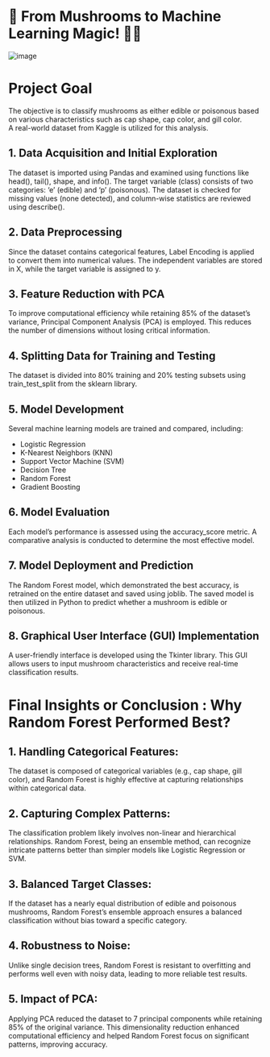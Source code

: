 # 🚀 From Mushrooms to Machine Learning Magic! 🍄🤖

![image](https://github.com/user-attachments/assets/4093e7d6-c2ea-42e4-9b87-f962d089079d)

# Project Goal
The objective is to classify mushrooms as either edible or poisonous based on various characteristics such as cap shape, cap color, and gill color.   
A real-world dataset from Kaggle is utilized for this analysis.

## 1. Data Acquisition and Initial Exploration
The dataset is imported using Pandas and examined using functions like head(), tail(), shape, and info(). The target variable (class) consists of two categories: ‘e’ (edible) and ‘p’ (poisonous). The dataset is checked for missing values (none detected), and column-wise statistics are reviewed using describe().

## 2. Data Preprocessing
Since the dataset contains categorical features, Label Encoding is applied to convert them into numerical values. The independent variables are stored in X, while the target variable is assigned to y.

## 3. Feature Reduction with PCA
To improve computational efficiency while retaining 85% of the dataset’s variance, Principal Component Analysis (PCA) is employed. This reduces the number of dimensions without losing critical information.

## 4. Splitting Data for Training and Testing
The dataset is divided into 80% training and 20% testing subsets using train_test_split from the sklearn library.

## 5. Model Development
Several machine learning models are trained and compared, including:    

- Logistic Regression  
- K-Nearest Neighbors (KNN)  
- Support Vector Machine (SVM)  
- Decision Tree  
- Random Forest  
- Gradient Boosting  

## 6. Model Evaluation
Each model’s performance is assessed using the accuracy_score metric. A comparative analysis is conducted to determine the most effective model.

## 7. Model Deployment and Prediction
The Random Forest model, which demonstrated the best accuracy, is retrained on the entire dataset and saved using joblib. The saved model is then utilized in Python to predict whether a mushroom is edible or poisonous.

## 8. Graphical User Interface (GUI) Implementation
A user-friendly interface is developed using the Tkinter library. This GUI allows users to input mushroom characteristics and receive real-time classification results.

# Final Insights or Conclusion : Why Random Forest Performed Best?
## 1. Handling Categorical Features:
The dataset is composed of categorical variables (e.g., cap shape, gill color), and Random Forest is highly effective at capturing relationships within categorical data.

## 2. Capturing Complex Patterns:
The classification problem likely involves non-linear and hierarchical relationships. Random Forest, being an ensemble method, can recognize intricate patterns better than simpler models like Logistic Regression or SVM.

## 3. Balanced Target Classes:
If the dataset has a nearly equal distribution of edible and poisonous mushrooms, Random Forest’s ensemble approach ensures a balanced classification without bias toward a specific category.

## 4. Robustness to Noise:
Unlike single decision trees, Random Forest is resistant to overfitting and performs well even with noisy data, leading to more reliable test results.

## 5. Impact of PCA:
Applying PCA reduced the dataset to 7 principal components while retaining 85% of the original variance. This dimensionality reduction enhanced computational efficiency and helped Random Forest focus on significant patterns, improving accuracy.
